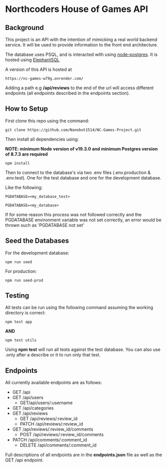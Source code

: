 # **Northcoders House of Games API**

## **Background**

This project is an API with the intention of mimicking a real world backend service. It will be used to provide information to the front end architecture.

The database uses PSQL, and is interacted with using [node-postgres](https://node-postgres.com/). It is hosted using [ElephantSQL](https://www.elephantsql.com/)

A version of this API is hosted at

```
https://nc-games-w79g.onrender.com/
```

Adding a path e.g **/api/reviews** to the end of the url will access different endpoints (all endpoints described in the endpoints section).

## **How to Setup**

First clone this repo using the command:

```
git clone https://github.com/Nanobot1514/NC-Games-Project.git
```

Then install all dependencies using:

**NOTE: minimum Node version of v19.3.0 and minimum Postgres version of 8.7.3 are required**

```
npm install
```

Then to connect to the database's via two .env files (.env.production & .env.test). One for the test database and one for the development database.

Like the following:

```
PGDATABASE=<my_database_test>

PGDATABASE=<my_database>
```

If for some reason this process was not followed correctly and the PGDATABASE environment variable was not set correctly, an error would be thrown such as 'PGDATABASE not set'

## **Seed the Databases**

For the development database:

```
npm run seed
```

For production:

```
npm run seed-prod
```

## **Testing**

All tests can be run using the following command assuming the working directory is correct:

```
npm test app
```

**AND**

```
npm test utils
```

Using **npm test** will run all tests against the test database. You can also use .only after a describe or it to run only that test.

## **Endpoints**

All currently available endpoints are as follows:

- GET /api
- GET /api/users
  - GET/api/users/:username
- GET /api/categories
- GET /api/reviews
  - GET /api/reviews/:review_id
  - PATCH /api/reviews/:review_id
- GET /api/reviews/:review_id/comments
  - POST /api/reviews/:review_id/comments
- PATCH /api/comments/:comment_id
  - DELETE /api/comments/:comment_id

Full descriptions of all endpoints are in the **endpoints.json** file as well as the GET /api endpoint.
